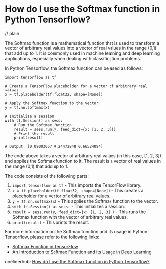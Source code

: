 # How do I use the Softmax function in Python Tensorflow?
// plain

The Softmax function is a mathematical function that is used to transform a vector of arbitrary real values into a vector of real values in the range (0,1) that add up to 1. It is commonly used in machine learning and deep learning applications, especially when dealing with classification problems.

In Python Tensorflow, the Softmax function can be used as follows:

```
import tensorflow as tf

# Create a TensorFlow placeholder for a vector of arbitrary real values
x = tf.placeholder(tf.float32, shape=[None])

# Apply the Softmax function to the vector
y = tf.nn.softmax(x)

# Initialize a session
with tf.Session() as sess:
    # Run the Softmax function
    result = sess.run(y, feed_dict={x: [1, 2, 3]})
    # Print the result
    print(result)

# Output: [0.09003057 0.24472848 0.66524094]
```

The code above takes a vector of arbitrary real values (in this case, [1, 2, 3]) and applies the Softmax function to it. The result is a vector of real values in the range (0,1) that add up to 1.

The code consists of the following parts:

1. `import tensorflow as tf` - This imports the TensorFlow library.
2. `x = tf.placeholder(tf.float32, shape=[None])` - This creates a placeholder for a vector of arbitrary real values.
3. `y = tf.nn.softmax(x)` - This applies the Softmax function to the vector.
4. `with tf.Session() as sess:` - This initializes a session.
5. `result = sess.run(y, feed_dict={x: [1, 2, 3]})` - This runs the Softmax function with the vector of arbitrary real values.
6. `print(result)` - This prints the result.

For more information on the Softmax function and its usage in Python Tensorflow, please refer to the following links:

- [Softmax Function in TensorFlow](https://www.tensorflow.org/api_docs/python/tf/nn/softmax)
- [An Introduction to Softmax Function and its Usage in Deep Learning](https://www.analyticsvidhya.com/blog/2017/03/softmax-regression-detailed-explanation/)

onelinerhub: [How do I use the Softmax function in Python Tensorflow?](https://onelinerhub.com/python-tensorflow/how-do-i-use-the-softmax-function-in-python-tensorflow)